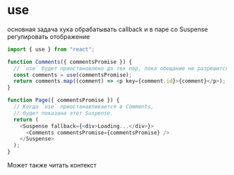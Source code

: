 # use

основная задача хука обрабатывать callback и в паре со Suspense регулировать отображение

```js
import { use } from "react";

function Comments({ commentsPromise }) {
  // `use` будет приостановлено до тех пор, пока обещание не разрешится.
  const comments = use(commentsPromise);
  return comments.map((comment) => <p key={comment.id}>{comment}</p>);
}

function Page({ commentsPromise }) {
  // Когда `use` приостанавливается в Comments,
  // будет показана этот Suspense.
  return (
    <Suspense fallback={<div>Loading...</div>}>
      <Comments commentsPromise={commentsPromise} />
    </Suspense>
  );
}
```

Может также читать контекст
